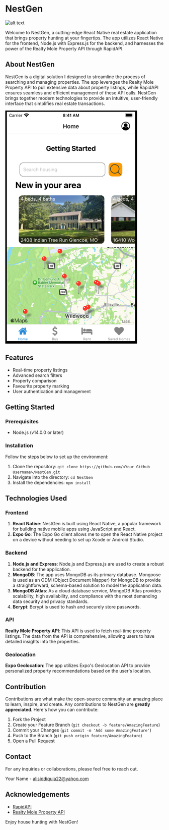 # NestGen

![alt text](./assets/images/splash2.png)

Welcome to NestGen, a cutting-edge React Native real estate application that brings property hunting at your fingertips. The app utilizes React Native for the frontend, Node.js with Express.js for the backend, and harnesses the power of the Realty Mole Property API through RapidAPI.

## About NestGen

NestGen is a digital solution I designed to streamline the process of searching and managing properties. The app leverages the Realty Mole Property API to pull extensive data about property listings, while RapidAPI ensures seamless and efficient management of these API calls. NestGen brings together modern technologies to provide an intuitive, user-friendly interface that simplifies real estate transactions.

![alt text](./mobile-frontend/assets/images/screenshot.png)

## Features

- Real-time property listings
- Advanced search filters
- Property comparison
- Favourite property marking
- User authentication and management

## Getting Started

### Prerequisites

- Node.js (v14.0.0 or later)

### Installation

Follow the steps below to set up the environment:

1. Clone the repository: `git clone https://github.com/<Your Github Username>/NestGen.git`
2. Navigate into the directory: `cd NestGen`
3. Install the dependencies: `npm install`

## Technologies Used

### Frontend

1. **React Native**: NestGen is built using React Native, a popular framework for building native mobile apps using JavaScript and React.
2. **Expo Go**: The Expo Go client allows me to open the React Native project on a device without needing to set up Xcode or Android Studio.

### Backend

1. **Node.js and Express**: Node.js and Express.js are used to create a robust backend for the application.
2. **MongoDB**: The app uses MongoDB as its primary database. Mongoose is used as an ODM (Object Document Mapper) for MongoDB to provide a straightforward, schema-based solution to model the application data.
3. **MongoDB Atlas**: As a cloud database service, MongoDB Atlas provides scalability, high availability, and compliance with the most demanding data security and privacy standards.
4. **Bcrypt**: Bcrypt is used to hash and securely store passwords.

### API

**Realty Mole Property API**: This API is used to fetch real-time property listings. The data from the API is comprehensive, allowing users to have detailed insights into the properties.

### Geolocation

**Expo Geolocation**: The app utilizes Expo's Geolocation API to provide personalized property recommendations based on the user's location.

## Contribution

Contributions are what make the open-source community an amazing place to learn, inspire, and create. Any contributions to NestGen are **greatly appreciated**. Here's how you can contribute:

1. Fork the Project
2. Create your Feature Branch (`git checkout -b feature/AmazingFeature`)
3. Commit your Changes (`git commit -m 'Add some AmazingFeature'`)
4. Push to the Branch (`git push origin feature/AmazingFeature`)
5. Open a Pull Request

## Contact

For any inquiries or collaborations, please feel free to reach out.

Your Name - alisiddiquia22@yahoo.com

## Acknowledgements

- [RapidAPI](https://rapidapi.com/)
- [Realty Mole Property API](https://www.realtymole.com/)

Enjoy house hunting with NestGen!
